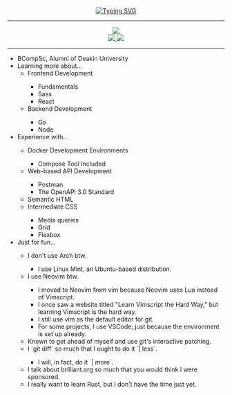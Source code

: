 <div align="center">
<a href="https://git.io/typing-svg"><img src="https://readme-typing-svg.demolab.com?font=Fira+Code&duration=2000&pause=1000&vCenter=true&multiline=true&repeat=false&width=435&height=85&lines=Ricky+Dodd;Computer+Scientist+%7C+Problem+Solver;Technologist+%7C+Communicator" alt="Typing SVG" /></a>
</div>

---

<div align="center">
<a href="https://github.com/rickydodd">
    <img src="https://github-stats-alpha.vercel.app/api?username=rickydodd&cc=22272e&tc=37BCF6&ic=fff&bc=0000">
</a>
</div>

<div align="center">
<a href="https://www.linkedin.com/in/ricky-dodd/">
    <img src="https://img.shields.io/badge/-Linkedin-blue?style=flat-square&logo=linkedin">
</a>
<a href="mailto:rickydoddmobile@gmail.com">
    <img src="https://img.shields.io/badge/-Email-red?style=flat-square&logo=gmail&logoColor=white">
</a>
</div>

---

<div>
<ul>
  <li>BCompSc, Alumni of Deakin University</li>
  <li>Learning more about...
    <ul>
      <li>Frontend Development</li>
      <ul>
        <li>Fundamentals</li>
        <li>Sass</li>
        <li>React</li>
      </ul>
      <li>Backend Development</li>
      <ul>
        <li>Go</li>
        <li>Node</li>
      </ul>
    </ul>
  </li>
  <li>Experience with...</li>
  <ul>
    <li>Docker Development Environments</li>
    <ul>
      <li>Compose Tool Included</li>
    </ul>
    <li>Web-based API Development</li>
    <ul>
      <li>Postman</li>
      <li>The OpenAPI 3.0 Standard</li>
    </ul>
    <li>Semantic HTML</li>
    <li>Intermediate CSS</li>
    <ul>
      <li>Media queries</li>
      <li>Grid</li>
      <li>Flexbox</li>
    </ul>
  </ul>
  <li>Just for fun...</li>
  <ul>
    <li>I don't use Arch btw.</li>
    <ul>
      <li>I use Linux Mint, an Ubuntu-based distribution.</li>
    </ul>
    <li>I use Neovim btw.</li>
    <ul>
      <li>I moved to Neovim from vim because Neovim uses Lua instead of Vimscript.</li>
      <li>I once saw a website titled "Learn Vimscript the Hard Way," but learning Vimscript is the hard way.</li>
      <li>I still use vim as the default editor for git.</li>
      <li>For some projects, I use VSCode; just because the environment is set up already.</li>
    </ul>
    <li>Known to get ahead of myself and use git's interactive patching.</li>
    <li>I `git diff` so much that I ought to do it `| less`.</li>
    <ul>
      <li>I will, in fact, do it `| more`.</li>
    </ul>
    <li>I talk about brilliant.org so much that you would think I were sponsored.</li>
    <li>I really want to learn Rust, but I don't have the time just yet.</li>
  </ul>
</ul>
</div>
